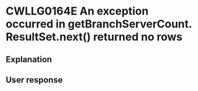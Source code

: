 # CWLLG0164E An exception occurred in getBranchServerCount.  ResultSet.next() returned no rows

## Explanation

## User response